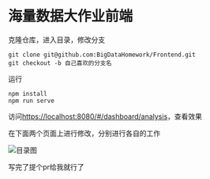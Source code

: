 # 海量数据大作业前端

克隆仓库，进入目录，修改分支
```shell
git clone git@github.com:BigDataHomework/Frontend.git
git checkout -b 自己喜欢的分支名 
```

运行

```shell
npm install
npm run serve
```

访问[https://localhost:8080/#/dashboard/analysis](https://localhost:8080/#/dashboard/analysis)，查看效果


在下面两个页面上进行修改，分别进行各自的工作

![目录图](https://cdn.jsdelivr.net/gh/xinwuyun/pictures@main/2021/12/03/3db57b32004023f04a65370a963df976-image-20211203162250148-a2148b.png)

写完了提个pr给我就行了
